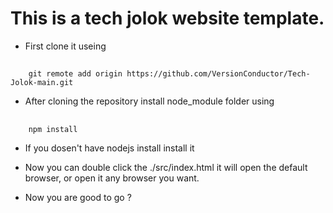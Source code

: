 # This is a tech jolok website template.
- First clone it useing

## 
        git remote add origin https://github.com/VersionConductor/Tech-Jolok-main.git

- After cloning the repository install node_module folder using 
## 
        npm install

- If you dosen't have nodejs install install it

- Now you can double click the ./src/index.html it will open the default browser, or open it any browser you want.
- Now you are good to go ?